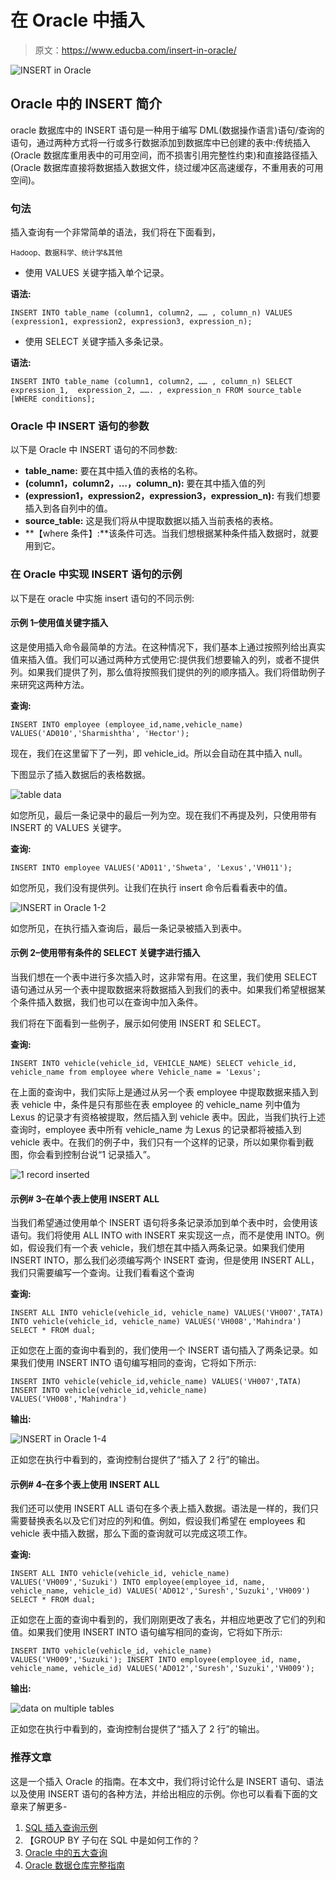 # 在 Oracle 中插入

> 原文：<https://www.educba.com/insert-in-oracle/>

![INSERT in Oracle](img/c0fe3390a2485c60834300cd5259f6e0.png)



## Oracle 中的 INSERT 简介

oracle 数据库中的 INSERT 语句是一种用于编写 DML(数据操作语言)语句/查询的语句，通过两种方式将一行或多行数据添加到数据库中已创建的表中:传统插入(Oracle 数据库重用表中的可用空间，而不损害引用完整性约束)和直接路径插入(Oracle 数据库直接将数据插入数据文件，绕过缓冲区高速缓存，不重用表的可用空间)。

### 句法

插入查询有一个非常简单的语法，我们将在下面看到，

<small>Hadoop、数据科学、统计学&其他</small>

*   使用 VALUES 关键字插入单个记录。

**语法:**

`INSERT INTO table_name
(column1, column2, …… , column_n)
VALUES
(expression1, expression2, expression3, expression_n);`

*   使用 SELECT 关键字插入多条记录。

**语法:**

`INSERT INTO table_name
(column1, column2, …… , column_n)
SELECT expression_1,  expression_2, ……. , expression_n
FROM source_table
[WHERE conditions];`

### Oracle 中 INSERT 语句的参数

以下是 Oracle 中 INSERT 语句的不同参数:

*   **table_name:** 要在其中插入值的表格的名称。
*   **(column1，column2，…，column_n):** 要在其中插入值的列
*   **(expression1，expression2，expression3，expression_n):** 有我们想要插入到各自列中的值。
*   **source_table:** 这是我们将从中提取数据以插入当前表格的表格。
*   **【where 条件】:**该条件可选。当我们想根据某种条件插入数据时，就要用到它。

### 在 Oracle 中实现 INSERT 语句的示例

以下是在 oracle 中实施 insert 语句的不同示例:

#### 示例 1–使用值关键字插入

这是使用插入命令最简单的方法。在这种情况下，我们基本上通过按照列给出真实值来插入值。我们可以通过两种方式使用它:提供我们想要输入的列，或者不提供列。如果我们提供了列，那么值将按照我们提供的列的顺序插入。我们将借助例子来研究这两种方法。

**查询:**

`INSERT INTO employee (employee_id,name,vehicle_name) VALUES('AD010','Sharmishtha', 'Hector');`

现在，我们在这里留下了一列，即 vehicle_id。所以会自动在其中插入 null。

下图显示了插入数据后的表格数据。

![table data](img/660d370225eb39cfa5c9139118c3bef1.png)



如您所见，最后一条记录中的最后一列为空。现在我们不再提及列，只使用带有 INSERT 的 VALUES 关键字。

**查询:**

`INSERT INTO employee VALUES('AD011','Shweta', 'Lexus','VH011');`

如您所见，我们没有提供列。让我们在执行 insert 命令后看看表中的值。

![INSERT in Oracle 1-2](img/4870dfca85b310b8b23c41df3152722f.png)



如您所见，在执行插入查询后，最后一条记录被插入到表中。

#### 示例 2–使用带有条件的 SELECT 关键字进行插入

当我们想在一个表中进行多次插入时，这非常有用。在这里，我们使用 SELECT 语句通过从另一个表中提取数据来将数据插入到我们的表中。如果我们希望根据某个条件插入数据，我们也可以在查询中加入条件。

我们将在下面看到一些例子，展示如何使用 INSERT 和 SELECT。

**查询:**

`INSERT INTO vehicle(vehicle_id, VEHICLE_NAME) SELECT vehicle_id, vehicle_name from employee where Vehicle_name = 'Lexus';`

在上面的查询中，我们实际上是通过从另一个表 employee 中提取数据来插入到表 vehicle 中，条件是只有那些在表 employee 的 vehicle_name 列中值为 Lexus 的记录才有资格被提取，然后插入到 vehicle 表中。因此，当我们执行上述查询时，employee 表中所有 vehicle_name 为 Lexus 的记录都将被插入到 vehicle 表中。在我们的例子中，我们只有一个这样的记录，所以如果你看到截图，你会看到控制台说“1 记录插入”。

![1 record inserted](img/eea05b2d799fe835917e128071015736.png)



#### 示例# 3–在单个表上使用 INSERT ALL

当我们希望通过使用单个 INSERT 语句将多条记录添加到单个表中时，会使用该语句。我们将使用 ALL INTO with INSERT 来实现这一点，而不是使用 INTO。例如，假设我们有一个表 vehicle，我们想在其中插入两条记录。如果我们使用 INSERT INTO，那么我们必须编写两个 INSERT 查询，但是使用 INSERT ALL，我们只需要编写一个查询。让我们看看这个查询

**查询:**

`INSERT ALL
INTO vehicle(vehicle_id, vehicle_name) VALUES('VH007',TATA)
INTO vehicle(vehicle_id, vehicle_name) VALUES('VH008','Mahindra')
SELECT * FROM dual;`

正如您在上面的查询中看到的，我们使用一个 INSERT 语句插入了两条记录。如果我们使用 INSERT INTO 语句编写相同的查询，它将如下所示:

`INSERT INTO vehicle(vehicle_id,vehicle_name) VALUES('VH007',TATA)
INSERT INTO vehicle(vehicle_id,vehicle_name) VALUES('VH008','Mahindra')`

**输出:**

![INSERT in Oracle 1-4](img/0e0e679a4f4cffea4be641c35c449f04.png)



正如您在执行中看到的，查询控制台提供了“插入了 2 行”的输出。

#### 示例# 4–在多个表上使用 INSERT ALL

我们还可以使用 INSERT ALL 语句在多个表上插入数据。语法是一样的，我们只需要替换表名以及它们对应的列和值。例如，假设我们希望在 employees 和 vehicle 表中插入数据，那么下面的查询就可以完成这项工作。

**查询:**

`INSERT ALL
INTO vehicle(vehicle_id, vehicle_name) VALUES('VH009','Suzuki')
INTO employee(employee_id, name, vehicle_name, vehicle_id) VALUES('AD012','Suresh','Suzuki','VH009')
SELECT * FROM dual;`

正如您在上面的查询中看到的，我们刚刚更改了表名，并相应地更改了它们的列和值。如果我们使用 INSERT INTO 语句编写相同的查询，它将如下所示:

`INSERT INTO vehicle(vehicle_id, vehicle_name) VALUES('VH009','Suzuki');
INSERT INTO employee(employee_id, name, vehicle_name, vehicle_id) VALUES('AD012','Suresh','Suzuki','VH009');`

**输出:**

![data on multiple tables](img/0e5a6da9817a6c49164889b0314479f9.png)



正如您在执行中看到的，查询控制台提供了“插入了 2 行”的输出。

### 推荐文章

这是一个插入 Oracle 的指南。在本文中，我们将讨论什么是 INSERT 语句、语法以及使用 INSERT 语句的各种方法，并给出相应的示例。你也可以看看下面的文章来了解更多-

1.  [SQL 插入查询示例](https://www.educba.com/sql-insert-query/)
2.  【GROUP BY 子句在 SQL 中是如何工作的？
3.  [Oracle 中的五大查询](https://www.educba.com/oracle-queries/)
4.  [Oracle 数据仓库完整指南](https://www.educba.com/oracle-data-warehousing/)





